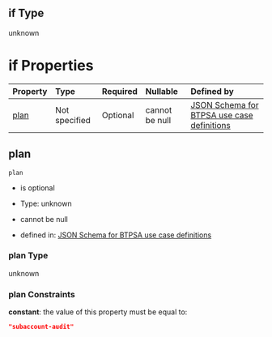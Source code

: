 ## if Type

unknown

# if Properties

| Property      | Type          | Required | Nullable       | Defined by                                                                                                                                                                                                                                    |
| :------------ | :------------ | :------- | :------------- | :-------------------------------------------------------------------------------------------------------------------------------------------------------------------------------------------------------------------------------------------- |
| [plan](#plan) | Not specified | Optional | cannot be null | [JSON Schema for BTPSA use case definitions](btpsa-usecase-properties-services-items-allof-1-then-allof-112-then-allof-3-if-properties-plan.md "undefined#/properties/services/items/allOf/1/then/allOf/112/then/allOf/3/if/properties/plan") |

## plan



`plan`

*   is optional

*   Type: unknown

*   cannot be null

*   defined in: [JSON Schema for BTPSA use case definitions](btpsa-usecase-properties-services-items-allof-1-then-allof-112-then-allof-3-if-properties-plan.md "undefined#/properties/services/items/allOf/1/then/allOf/112/then/allOf/3/if/properties/plan")

### plan Type

unknown

### plan Constraints

**constant**: the value of this property must be equal to:

```json
"subaccount-audit"
```
